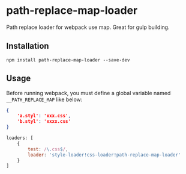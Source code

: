 # path-replace-map-loader

Path replace loader for webpack use map. Great for gulp building.

## Installation

`npm install path-replace-map-loader --save-dev`

## Usage

Before running webpack, you must define a global variable named `__PATH_REPLACE_MAP` like below:

```json
{
    'a.styl': 'xxx.css',
    'b.styl': 'xxxx.css'
}
```

```js
loaders: [
    {
        test: /\.css$/,
        loader: 'style-loader!css-loader!path-replace-map-loader'
    }
]
```
